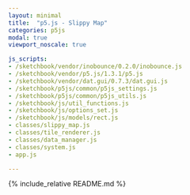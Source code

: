 ```yaml
---
layout: minimal
title:  "p5.js - Slippy Map"
categories: p5js
modal: true
viewport_noscale: true

js_scripts:
- /sketchbook/vendor/inobounce/0.2.0/inobounce.js
- /sketchbook/vendor/p5.js/1.3.1/p5.js
- /sketchbook/vendor/dat.gui/0.7.3/dat.gui.js
- /sketchbook/p5js/common/p5js_settings.js
- /sketchbook/p5js/common/p5js_utils.js
- /sketchbook/js/util_functions.js
- /sketchbook/js/options_set.js
- /sketchbook/js/models/rect.js
- classes/slippy_map.js
- classes/tile_renderer.js
- classes/data_manager.js
- classes/system.js
- app.js

---
```


{% include_relative README.md %}


